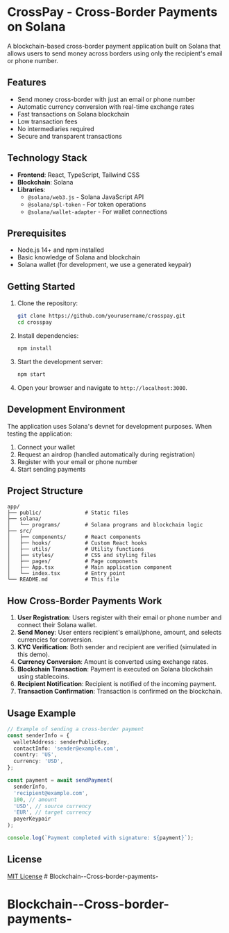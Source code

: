 # CrossPay - Cross-Border Payments on Solana

A blockchain-based cross-border payment application built on Solana that allows users to send money across borders using only the recipient's email or phone number.

## Features

- Send money cross-border with just an email or phone number
- Automatic currency conversion with real-time exchange rates
- Fast transactions on Solana blockchain
- Low transaction fees
- No intermediaries required
- Secure and transparent transactions

## Technology Stack

- **Frontend**: React, TypeScript, Tailwind CSS
- **Blockchain**: Solana
- **Libraries**: 
  - `@solana/web3.js` - Solana JavaScript API
  - `@solana/spl-token` - For token operations
  - `@solana/wallet-adapter` - For wallet connections

## Prerequisites

- Node.js 14+ and npm installed
- Basic knowledge of Solana and blockchain
- Solana wallet (for development, we use a generated keypair)

## Getting Started

1. Clone the repository:
   ```bash
   git clone https://github.com/yourusername/crosspay.git
   cd crosspay
   ```

2. Install dependencies:
   ```bash
   npm install
   ```

3. Start the development server:
   ```bash
   npm start
   ```

4. Open your browser and navigate to `http://localhost:3000`.

## Development Environment

The application uses Solana's devnet for development purposes. When testing the application:

1. Connect your wallet
2. Request an airdrop (handled automatically during registration)
3. Register with your email or phone number
4. Start sending payments

## Project Structure

```
app/
├── public/              # Static files
├── solana/
│   └── programs/        # Solana programs and blockchain logic
├── src/
│   ├── components/      # React components
│   ├── hooks/           # Custom React hooks
│   ├── utils/           # Utility functions
│   ├── styles/          # CSS and styling files
│   ├── pages/           # Page components
│   ├── App.tsx          # Main application component
│   └── index.tsx        # Entry point
└── README.md            # This file
```

## How Cross-Border Payments Work

1. **User Registration**: Users register with their email or phone number and connect their Solana wallet.
2. **Send Money**: User enters recipient's email/phone, amount, and selects currencies for conversion.
3. **KYC Verification**: Both sender and recipient are verified (simulated in this demo).
4. **Currency Conversion**: Amount is converted using exchange rates.
5. **Blockchain Transaction**: Payment is executed on Solana blockchain using stablecoins.
6. **Recipient Notification**: Recipient is notified of the incoming payment.
7. **Transaction Confirmation**: Transaction is confirmed on the blockchain.

## Usage Example

```typescript
// Example of sending a cross-border payment
const senderInfo = {
  walletAddress: senderPublicKey,
  contactInfo: 'sender@example.com',
  country: 'US',
  currency: 'USD',
};

const payment = await sendPayment(
  senderInfo,
  'recipient@example.com',
  100, // amount
  'USD', // source currency
  'EUR', // target currency
  payerKeypair
);

console.log(`Payment completed with signature: ${payment}`);
```

## License

[MIT License](LICENSE) # Blockchain--Cross-border-payments-
# Blockchain--Cross-border-payments-
